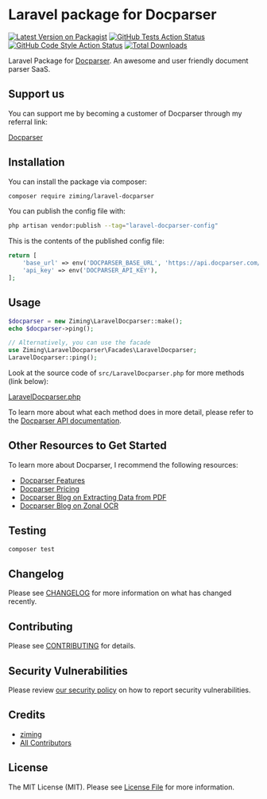 # Laravel package for Docparser

[![Latest Version on Packagist](https://img.shields.io/packagist/v/ziming/laravel-docparser.svg?style=flat-square)](https://packagist.org/packages/ziming/laravel-docparser)
[![GitHub Tests Action Status](https://img.shields.io/github/actions/workflow/status/ziming/laravel-docparser/run-tests.yml?branch=main&label=tests&style=flat-square)](https://github.com/ziming/laravel-docparser/actions?query=workflow%3Arun-tests+branch%3Amain)
[![GitHub Code Style Action Status](https://img.shields.io/github/actions/workflow/status/ziming/laravel-docparser/fix-php-code-style-issues.yml?branch=main&label=code%20style&style=flat-square)](https://github.com/ziming/laravel-docparser/actions?query=workflow%3A"Fix+PHP+code+style+issues"+branch%3Amain)
[![Total Downloads](https://img.shields.io/packagist/dt/ziming/laravel-docparser.svg?style=flat-square)](https://packagist.org/packages/ziming/laravel-docparser)

Laravel Package for [Docparser](https://docparser.com/?ref=iavng). An awesome and user friendly document parser SaaS.



## Support us

You can support me by becoming a customer of Docparser through my referral link: 

[Docparser](https://docparser.com/?ref=iavng)

## Installation

You can install the package via composer:

```bash
composer require ziming/laravel-docparser
```

You can publish the config file with:

```bash
php artisan vendor:publish --tag="laravel-docparser-config"
```

This is the contents of the published config file:

```php
return [
    'base_url' => env('DOCPARSER_BASE_URL', 'https://api.docparser.com/'),
    'api_key' => env('DOCPARSER_API_KEY'),
];
```

## Usage

```php
$docparser = new Ziming\LaravelDocparser::make();
echo $docparser->ping();

// Alternatively, you can use the facade
use Ziming\LaravelDocparser\Facades\LaravelDocparser;
LaravelDocparser::ping();
```

Look at the source code of `src/LaravelDocparser.php` for more methods (link below):

[LaravelDocparser.php](https://github.com/ziming/laravel-docparser/blob/main/src/LaravelDocparser.php)

To learn more about what each method does in more detail, please refer to the [Docparser API documentation](https://docparser.com/api/?iavng).

## Other Resources to Get Started
To learn more about Docparser, I recommend the following resources:

- [Docparser Features](https://docparser.com/features?ref=iavng)
- [Docparser Pricing](https://docparser.com/pricing?ref=iavng)
- [Docparser Blog on Extracting Data from PDF](https://docparser.com/blog/extract-data-from-pdf/?ref=iavng)
- [Docparser Blog on Zonal OCR](https://docparser.com/blog/zonal-ocr/?ref=iavng)

## Testing

```bash
composer test
```

## Changelog

Please see [CHANGELOG](CHANGELOG.md) for more information on what has changed recently.

## Contributing

Please see [CONTRIBUTING](CONTRIBUTING.md) for details.

## Security Vulnerabilities

Please review [our security policy](../../security/policy) on how to report security vulnerabilities.

## Credits

- [ziming](https://github.com/ziming)
- [All Contributors](../../contributors)

## License

The MIT License (MIT). Please see [License File](LICENSE.md) for more information.
